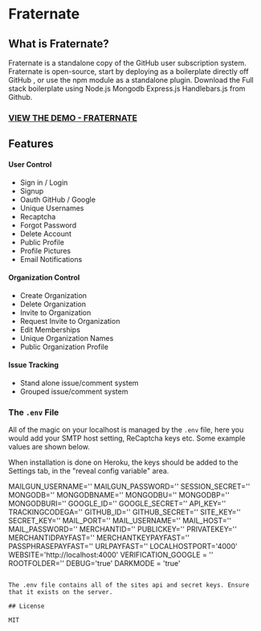 # Fraternate

## What is Fraternate?

Fraternate is a standalone copy of the GitHub user subscription system. Fraternate is open-source, start by deploying as a boilerplate directly off GitHub , or use the npm module as a standalone plugin. Download the Full stack boilerplate using Node.js Mongodb Express.js Handlebars.js from Github.

### [VIEW THE DEMO - FRATERNATE](https://fraternate.herokuapp.com/) 
## Features

#### User Control

* Sign in / Login
* Signup
* Oauth GitHub / Google
* Unique Usernames
* Recaptcha
* Forgot Password
* Delete Account
* Public Profile
* Profile Pictures
* Email Notifications

#### Organization Control

* Create Organization
* Delete Organization
* Invite to Organization
* Request Invite to Organization
* Edit Memberships
* Unique Organization Names
* Public Organization Profile

#### Issue Tracking

* Stand alone issue/comment system
* Grouped issue/comment system

### The `.env` File

All of the magic on your localhost is managed by the `.env` file, here you would add your SMTP host setting, ReCaptcha keys etc. Some example values are shown below.

When installation is done on Heroku, the keys should be added to the Settings tab, in the "reveal config variable" area.

MAILGUN_USERNAME=''
MAILGUN_PASSWORD=''
SESSION_SECRET=''
MONGODB=''
MONGODBNAME=''
MONGODBU=''
MONGODBP=''
MONGODBURI=''
GOOGLE_ID=''
GOOGLE_SECRET=''
API_KEY=''
TRACKINGCODEGA=''
GITHUB_ID=''
GITHUB_SECRET=''
SITE_KEY=''
SECRET_KEY=''
MAIL_PORT=''
MAIL_USERNAME=''
MAIL_HOST=''
MAIL_PASSWORD=''
MERCHANTID=''
PUBLICKEY=''
PRIVATEKEY=''
MERCHANTIDPAYFAST=''
MERCHANTKEYPAYFAST=''
PASSPHRASEPAYFAST=''
URLPAYFAST=''
LOCALHOSTPORT='4000'
WEBSITE='http://localhost:4000'
VERIFICATION_GOOGLE = ''
ROOTFOLDER=''
DEBUG='true'
DARKMODE = 'true'
```

The .env file contains all of the sites api and secret keys. Ensure that it exists on the server.

## License

MIT
